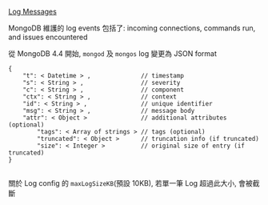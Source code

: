 [Log Messages](https://docs.mongodb.com/manual/reference/log-messages/)

MongoDB 維護的 log events 包括了: incoming connections, commands run, and issues encountered

從 MongoDB 4.4 開始, `mongod` 及 `mongos` log 變更為 JSON format

``` jsonc
{
    "t": < Datetime > ,              // timestamp
    "s": < String > ,                // severity
    "c": < String > ,                // component
    "ctx": < String > ,              // context
    "id": < String > ,               // unique identifier
    "msg": < String > ,              // message body
    "attr": < Object >               // additional attributes (optional)
        "tags": < Array of strings > // tags (optional)
        "truncated": < Object >      // truncation info (if truncated)
        "size": < Integer >          // original size of entry (if truncated)
}
```


##

關於 Log config 的 `maxLogSizeKB`(預設 10KB), 若單一筆 Log 超過此大小, 會被截斷
